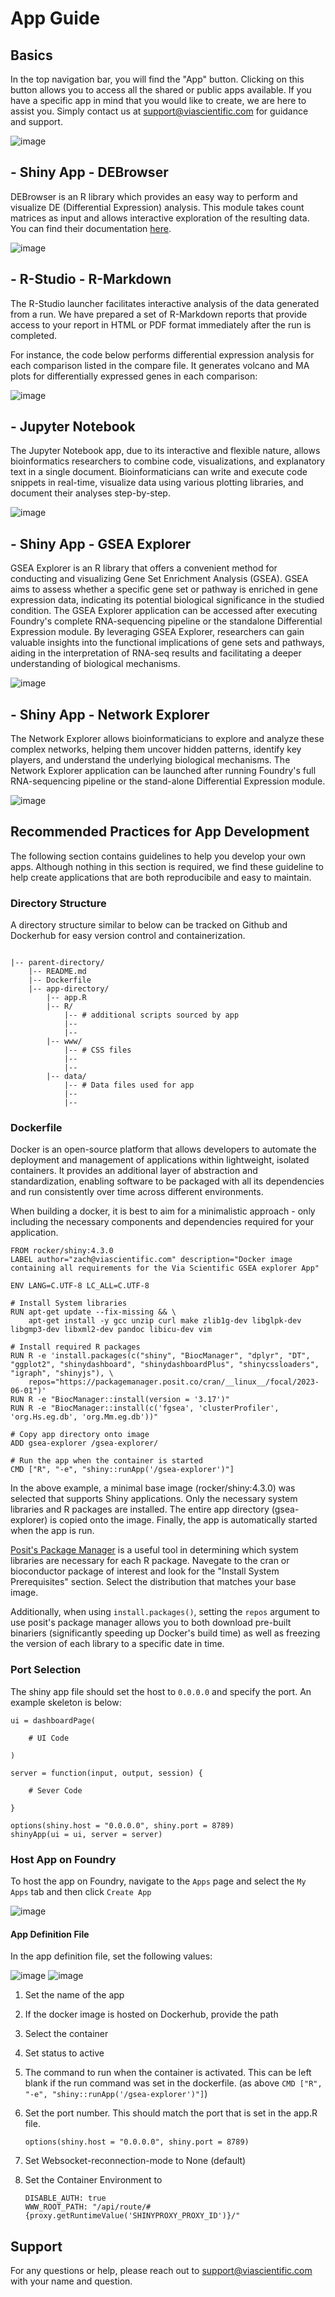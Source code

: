 # App Guide

## Basics


In the top navigation bar, you will find the "App" button. Clicking on this button allows you to access all the shared or public apps available. If you have a specific app in mind that you would like to create, we are here to assist you. Simply contact us at <support@viascientific.com> for guidance and support.

![image](../images/apps.png)


## -   **Shiny App - DEBrowser**

DEBrowser is an R library which provides an easy way to perform and
visualize DE (Differential Expression) analysis. This module takes count
matrices as input and allows interactive exploration of the resulting
data. You can find their documentation
[here](https://bioconductor.org/packages/release/bioc/vignettes/debrowser/inst/doc/DEBrowser.html).

![image](../images/rnaseq_debrowser.png)


## -   **R-Studio - R-Markdown**

The R-Studio launcher facilitates interactive analysis of the data generated from a run. We have prepared a set of R-Markdown reports that provide access to your report in HTML or PDF format immediately after the run is completed.

For instance, the code below performs differential expression analysis for each comparison listed in the compare file. It generates volcano and MA plots for differentially expressed genes in each comparison:

![image](../images/rstudio-app.png)

## -   **Jupyter Notebook**

The Jupyter Notebook app, due to its interactive and flexible nature, allows bioinformatics researchers to combine code, visualizations, and explanatory text in a single document. Bioinformaticians can write and execute code snippets in real-time, visualize data using various plotting libraries, and document their analyses step-by-step.

![image](../images/jupyter-app.png)

## -   **Shiny App - GSEA Explorer**

GSEA Explorer is an R library that offers a convenient method for conducting and visualizing Gene Set Enrichment Analysis (GSEA). GSEA aims to assess whether a specific gene set or pathway is enriched in gene expression data, indicating its potential biological significance in the studied condition. The GSEA Explorer application can be accessed after executing Foundry's complete RNA-sequencing pipeline or the standalone Differential Expression module. By leveraging GSEA Explorer, researchers can gain valuable insights into the functional implications of gene sets and pathways, aiding in the interpretation of RNA-seq results and facilitating a deeper understanding of biological mechanisms.

![image](../images/gsea-app.png)

## -   **Shiny App - Network Explorer**

The Network Explorer allows bioinformaticians to explore and analyze these complex networks, helping them uncover hidden patterns, identify key players, and understand the underlying biological mechanisms. The Network Explorer application can be launched after running Foundry's full RNA-sequencing pipeline or the stand-alone Differential Expression module.

![image](../images/network_explorer-app.png)

## Recommended Practices for App Development

The following section contains guidelines to help you develop your own apps. Although nothing in this section is required, we find these guideline to help create applications that are both reproducibile and easy to maintain.

### Directory Structure

A directory structure similar to below can be tracked on Github and Dockerhub for easy version control and containerization.

```

|-- parent-directory/
	|-- README.md
	|-- Dockerfile
	|-- app-directory/
		|-- app.R
		|-- R/
			|-- # additional scripts sourced by app
			|--
			|--
		|-- www/
			|-- # CSS files
			|--
			|--
		|-- data/
			|-- # Data files used for app
			|--
			|--
```

### Dockerfile

Docker is an open-source platform that allows developers to automate the deployment and management of applications within lightweight, isolated containers. It provides an additional layer of abstraction and standardization, enabling software to be packaged with all its dependencies and run consistently over time across different environments.

When building a docker, it is best to aim for a minimalistic approach - only including the necessary components and dependencies required for your application.

```
FROM rocker/shiny:4.3.0
LABEL author="zach@viascientific.com" description="Docker image containing all requirements for the Via Scientific GSEA explorer App"

ENV LANG=C.UTF-8 LC_ALL=C.UTF-8

# Install System libraries
RUN apt-get update --fix-missing && \
    apt-get install -y gcc unzip curl make zlib1g-dev libglpk-dev libgmp3-dev libxml2-dev pandoc libicu-dev vim

# Install required R packages
RUN R -e 'install.packages(c("shiny", "BiocManager", "dplyr", "DT", "ggplot2", "shinydashboard", "shinydashboardPlus", "shinycssloaders", "igraph", "shinyjs"), \
    repos="https://packagemanager.posit.co/cran/__linux__/focal/2023-06-01")'
RUN R -e "BiocManager::install(version = '3.17')"
RUN R -e "BiocManager::install(c('fgsea', 'clusterProfiler', 'org.Hs.eg.db', 'org.Mm.eg.db'))"

# Copy app directory onto image
ADD gsea-explorer /gsea-explorer/

# Run the app when the container is started
CMD ["R", "-e", "shiny::runApp('/gsea-explorer')"]
```

In the above example, a minimal base image (rocker/shiny:4.3.0) was selected that supports Shiny applications. Only the necessary system libraries and R packages are installed. The entire app directory (gsea-explorer) is copied onto the image. Finally, the app is automatically started when the app is run.

[Posit's Package Manager](https://packagemanager.posit.co/client/#/repos/2/packages/A3) is a useful tool in determining which system libraries are necessary for each R package. Navegate to the cran or bioconductor package of interest and look for the "Install System Prerequisites" section. Select the distribution that matches your base image.

Additionally, when using `install.packages()`, setting the `repos` argument to use posit's package manager allows you to both download pre-built binariers (significantly speeding up Docker's build time) as well as freezing the version of each library to a specific date in time.

### Port Selection

The shiny app file should set the host to `0.0.0.0` and specify the port. An example skeleton is below:

```
ui = dashboardPage(

	# UI Code

)

server = function(input, output, session) {

	# Sever Code

}

options(shiny.host = "0.0.0.0", shiny.port = 8789)
shinyApp(ui = ui, server = server)
```

### Host App on Foundry

To host the app on Foundry, navigate to the `Apps` page and select the `My Apps` tab and then click `Create App`

![image](../images/create_app.png)

#### App Definition File

In the app definition file, set the following values:

![image](../images/app_definition.png)
![image](../images/app_definition_2.png)

1. Set the name of the app
2. If the docker image is hosted on Dockerhub, provide the path
3. Select the container
4. Set status to active
5. The command to run when the container is activated. This can be left blank if the run command was set in the dockerfile. (as above `CMD ["R", "-e", "shiny::runApp('/gsea-explorer')"]`)
6. Set the port number. This should match the port that is set in the app.R file.

	```
	options(shiny.host = "0.0.0.0", shiny.port = 8789)
	```

7. Set Websocket-reconnection-mode to None (default)
8. Set the Container Environment to
	```
	DISABLE_AUTH: true
	WWW_ROOT_PATH: "/api/route/#{proxy.getRuntimeValue('SHINYPROXY_PROXY_ID')}/"
	```

## Support

For any questions or help, please reach out to
<support@viascientific.com> with your name and question.
